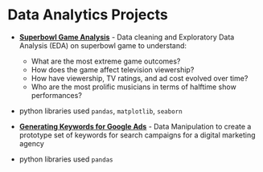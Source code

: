 # Data Analytics Projects

* **[Superbowl Game Analysis](https://github.com/antarakoul/Data-Analytics-Projects/blob/master/Datacamp-Projects/TV%2C%20Halftime%20Shows%2C%20and%20the%20Big%20Game%20Analysis.ipynb)** - Data cleaning and Exploratory Data Analysis (EDA) on superbowl game to understand:
   * What are the most extreme game outcomes?
   * How does the game affect television viewership?
   * How have viewership, TV ratings, and ad cost evolved over time?
   * Who are the most prolific musicians in terms of halftime show performances?
 * python libraries used `pandas`, `matplotlib`, `seaborn`
 
* **[Generating Keywords for Google Ads](https://github.com/antarakoul/Data-Analytics-Projects/blob/master/Datacamp-Projects/Generating%20Keywords%20for%20Google%20Ads.ipynb)** - Data Manipulation to create a prototype set of keywords for search campaigns for a digital marketing agency
 * python libraries used `pandas`







